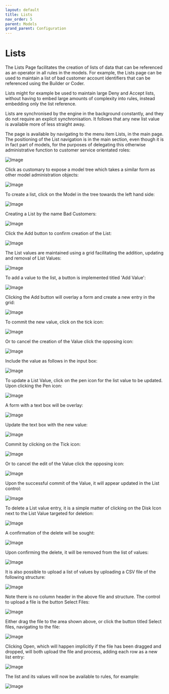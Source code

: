 ```yaml
---
layout: default
title: Lists
nav_order: 5
parent: Models
grand_parent: Configuration
---
```


# Lists
The Lists Page facilitates the creation of lists of data that can be referenced as an operator in all rules in the models.  For example, the Lists page can be used to maintain a list of bad customer account identifiers that can be referenced using the Builder or Coder.

Lists might for example be used to maintain large Deny and Accept lists, without having to embed large amounts of complexity into rules,  instead embedding only the list reference.

Lists are synchronised by the engine in the background constantly, and they do not require an explicit synchronisation.  It follows that any new list value is available more of less straight away.

The page is available by navigating to the menu item Lists, in the main page.  The positioning of the List navigation is in the main section,  even though it is in fact part of models, for the purposes of delegating this otherwise administrative function to customer service orientated roles:

![Image](MenuItemList.png)

Click as customary to expose a model tree which takes a similar form as other model administration objects:

![Image](ListsTopOfTree.png)

To create a list,  click on the Model in the tree towards the left hand side:

![Image](EmptyListReadyForAdd.png)

Creating a List by the name Bad Customers:

![Image](ExampleListBadCustomers.png)

Click the Add button to confirm creation of the List:

![Image](AddedListOfBadCustomers.png)

The List values are maintained using a grid facilitating the addition, updating and removal of List Values:

![Image](ChildrenValues.png)

To add a value to the list,  a button is implemented titled 'Add Value':

![Image](AddValueButton.png)

Clicking the Add button will overlay a form and create a new entry in the grid:

![Image](TemplateForAddValueToList.png)

To commit the new value,  click on the tick icon:

![Image](TickConfirmButton.png)

Or to cancel the creation of the Value click the opposing icon:

![Image](CircleCancelButton.png)

Include the value as follows in the input box:

![Image](ExampleValueForListValue.png)

To update a List Value,  click on the pen icon for the list value to be updated. Upon clicking the Pen icon:  

![Image](EditButtonExistingListValue.png)

A form with a text box will be overlay:

![Image](OverlayListItemForEdit.png)

Update the text box with the new value:

![Image](UpdatedExistingListValue.png)

Commit by clicking on the Tick icon:

![Image](TickConfirmButton.png)

Or to cancel the edit of the Value click the opposing icon:

![Image](CircleCancelButton.png)

Upon the successful commit of the Value,  it will appear updated in the List control:

![Image](UpdatedListValue.png)

To delete a List value entry,  it is a simple matter of clicking on the Disk Icon next to the List Value targeted for deletion:

![Image](DeleteButton.png)

A confirmation of the delete will be sought:

![Image](ConfirmDeleteOfListValue.png)

Upon confirming the delete,  it will be removed from the list of values:

![Image](ValueDeleted.png)

It is also possible to upload a list of values by uploading a CSV file of the following structure:

![Image](ExampleCSV.png)

Note there is no column header in the above file and structure. The control to upload a file is the button Select Files:

![Image](SelectFilesButton.png)

Either drag the file to the area shown above,  or click the button titled Select files,  navigating to the file:

![Image](SelectFile.png)

Clicking Open, which will happen implicitly if the file has been dragged and dropped, will both upload the file and process,  adding each row as a new list entry:

![Image](UploadedListValues.png)

The list and its values will now be available to rules,  for example:

![Image](ListAvailableInGatewayRule.png)

